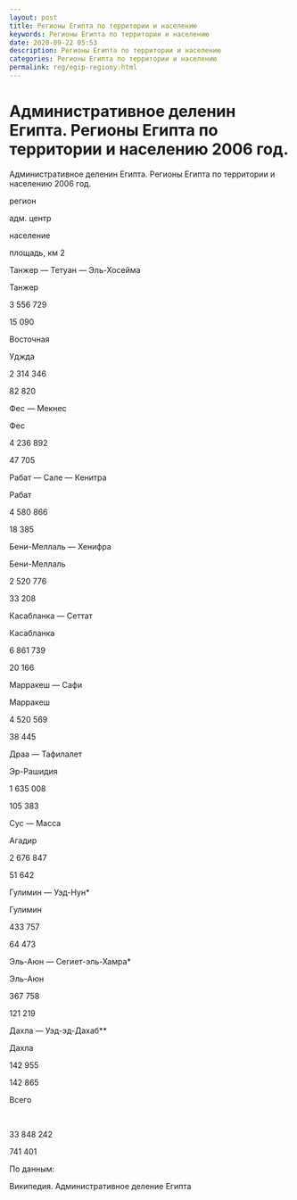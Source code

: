 ```yaml
---
layout: post
title: Регионы Египта по территории и населению 
keywords: Регионы Египта по территории и населению
date: 2020-09-22 05:53
description: Регионы Египта по территории и населению
categories: Регионы Египта по территории и населению
permalink: reg/egip-regiony.html
---
```


# Административное деленин Египта. Регионы Египта по территории и населению 2006 год.


Административное деленин Египта. Регионы Египта по территории и населению 2006 год.








регион


адм. центр


население


площадь, км
2






Танжер — Тетуан — Эль-Хосейма


Танжер


3 556 729


15 090






Восточная


Уджда


2 314 346


82 820






Фес — Мекнес


Фес


4 236 892


47 705






Рабат — Сале — Кенитра


Рабат


4 580 866


18 385






Бени-Меллаль — Хенифра


Бени-Меллаль


2 520 776


33 208






Касабланка — Сеттат


Касабланка


6 861 739


20 166






Марракеш — Сафи


Марракеш


4 520 569


38 445






Драа — Тафилалет


Эр-Рашидия


1 635 008


105 383






Сус — Масса


Агадир


2 676 847


51 642






Гулимин — Уэд-Нун*


Гулимин


433 757


64 473






Эль-Аюн — Сегиет-эль-Хамра*


Эль-Аюн


367 758


121 219






Дахла — Уэд-эд-Дахаб**


Дахла


142 955


142 865






Всего


 


33 848 242


741 401








По данным:


Википедия. Административное деление Египта



		
